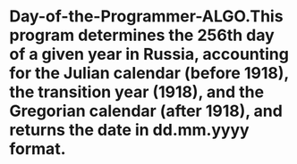 # Day-of-the-Programmer-ALGO.This program determines the 256th day of a given year in Russia, accounting for the Julian calendar (before 1918), the transition year (1918), and the Gregorian calendar (after 1918), and returns the date in dd.mm.yyyy format.
